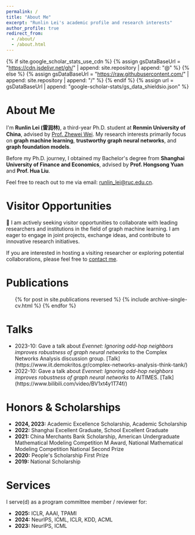 ```yaml
---
permalink: /
title: "About Me"
excerpt: "Runlin Lei's academic profile and research interests"
author_profile: true
redirect_from: 
  - /about/
  - /about.html
---
```


{% if site.google_scholar_stats_use_cdn %}
{% assign gsDataBaseUrl = "https://cdn.jsdelivr.net/gh/" | append: site.repository | append: "@" %}
{% else %}
{% assign gsDataBaseUrl = "https://raw.githubusercontent.com/" | append: site.repository | append: "/" %}
{% endif %}
{% assign url = gsDataBaseUrl | append: "google-scholar-stats/gs_data_shieldsio.json" %}

<span class='anchor' id='about-me'></span>

# <span class="section-title">About Me</span>

<div class="section-content about-me">
  <p>
    I'm <strong>Runlin Lei (雷润林)</strong>, a third-year Ph.D. student at <strong>Renmin University of China</strong>, advised by <a href="http://www.weizhewei.com" class="link">Prof. Zhewei Wei</a>.  
    My research interests primarily focus on <strong>graph machine learning</strong>, <strong>trustworthy graph neural networks</strong>, and <strong>graph foundation models</strong>.
  </p>
  
  <p>
    Before my Ph.D. journey, I obtained my Bachelor's degree from <strong>Shanghai University of Finance and Economics</strong>, advised by <strong>Prof. Hongsong Yuan</strong> and <strong>Prof. Hua Liu</strong>.
  </p>
  
  <p>
    Feel free to reach out to me via email: 
    <a href="mailto:runlin_lei@ruc.edu.cn" class="link">runlin_lei@ruc.edu.cn</a>.
  </p>
</div>

# <span class="section-title">Visitor Opportunities</span>

<div class="section-content visitor-opportunities">
  <p class="highlight">
    🚀 I am actively seeking visitor opportunities to collaborate with leading researchers and institutions in the field of graph machine learning. I am eager to engage in joint projects, exchange ideas, and contribute to innovative research initiatives.
  </p>
  <p>
    If you are interested in hosting a visiting researcher or exploring potential collaborations, please feel free to <a href="mailto:runlin_lei@ruc.edu.cn" class="link bold">contact me</a>.
  </p>
</div>

# <span class="section-title">Publications</span>

<ul class="publications-list">
  {% for post in site.publications reversed %}
    {% include archive-single-cv.html %}
  {% endfor %}
</ul>

# <span class="section-title">Talks</span>

<ul class="talks-list">
  <li><span class="date">2023-10:</span> Gave a talk about <em>Evennet: Ignoring odd-hop neighbors improves robustness of graph neural networks</em> to the Complex Networks Analysis discussion group. [Talk](https://www.iit.demokritos.gr/complex-networks-analysis-think-tank/)</li>
  <li><span class="date">2022-10:</span> Gave a talk about <em>Evennet: Ignoring odd-hop neighbors improves robustness of graph neural networks</em> to AITIMES. [Talk](https://www.bilibili.com/video/BV1xt4y1T74f/)</li>
</ul>

# <span class="section-title">Honors & Scholarships</span>

<div class="section-content honors-scholarships">
  <ul class="honors-list">
    <li><strong>2024, 2023:</strong> Academic Excellence Scholarship, Academic Scholarship</li>
    <li><strong>2022:</strong> <span class="highlight">Shanghai Excellent Graduate</span>, School Excellent Graduate</li>
    <li><strong>2021:</strong> China Merchants Bank Scholarship, American Undergraduate Mathematical Modeling Competition M Award, National Mathematical Modeling Competition National Second Prize</li>
    <li><strong>2020:</strong> People's Scholarship First Prize</li>
    <li><strong>2019:</strong> <span class="highlight">National Scholarship</span></li>
  </ul>
</div>

# <span class="section-title">Services</span>

<div class="section-content services">
  <p>I serve(d) as a program committee member / reviewer for:</p>
  <ul class="services-list">
    <li><strong>2025:</strong> ICLR, AAAI, TPAMI</li>
    <li><strong>2024:</strong> NeurIPS, ICML, ICLR, KDD, ACML</li>
    <li><strong>2023:</strong> NeurIPS, ICML</li>
  </ul>
</div>
